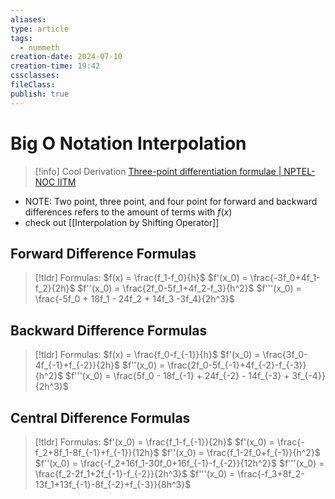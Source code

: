 ```yaml
---
aliases: 
type: article
tags:
  - nummeth
creation-date: 2024-07-10
creation-time: 19:42
cssclasses: 
fileClass: 
publish: true
---
```

# Big O Notation Interpolation
> [!info] Cool Derivation
> [Three-point differentiation formulae | NPTEL-NOC IITM](https://youtu.be/2OE8ECVNLKo)

- NOTE:  Two point, three point, and four point for forward and backward differences refers to the amount of terms with $f(x)$
- check out [[Interpolation by Shifting Operator]]

## Forward Difference Formulas
> [!tldr] Formulas:
> $f(x) = \frac{f_1-f_0}{h}$
> $f'(x_0) = \frac{-3f_0+4f_1-f_2}{2h}$
> $f''(x_0) = \frac{2f_0-5f_1+4f_2-f_3}{h^2}$
> $f'''(x_0) = \frac{-5f_0 + 18f_1 - 24f_2 + 14f_3 -3f_4}{2h^3}$

## Backward Difference Formulas
> [!tldr] Formulas:
> $f(x) = \frac{f_0-f_{-1}}{h}$
> $f'(x_0) = \frac{3f_0-4f_{-1}+f_{-2}}{2h}$
> $f''(x_0) = \frac{2f_0-5f_{-1}+4f_{-2}-f_{-3}}{h^2}$
> $f'''(x_0) = \frac{5f_0 - 18f_{-1} + 24f_{-2} - 14f_{-3} + 3f_{-4}}{2h^3}$

## Central Difference Formulas
> [!tldr] Formulas:
> $f'(x_0) = \frac{f_1-f_{-1}}{2h}$
> $f'(x_0) = \frac{-f_2+8f_1-8f_{-1}+f_{-1}}{12h}$
> $f''(x_0) = \frac{f_1-2f_0+f_{-1}}{h^2}$
> $f''(x_0)  = \frac{-f_2+16f_1-30f_0+16f_{-1}-f_{-2}}{12h^2}$
> $f'''(x_0) = \frac{f_2-2f_1+2f_{-1}-f_{-2}}{2h^3}$
> $f'''(x_0) = \frac{-f_3+8f_2-13f_1+13f_{-1}-8f_{-2}+f_{-3}}{8h^3}$
